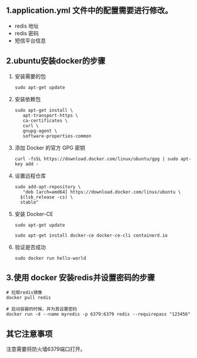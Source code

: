 ## 1.application.yml 文件中的配置需要进行修改。

- redis 地址
- redis 密码
- 短信平台信息

## 2.ubuntu安装docker的步骤

1. 安装需要的包

   ```shell
   sudo apt-get update
   ```

2. 安装依赖包

   ```shell
   sudo apt-get install \
      apt-transport-https \
      ca-certificates \
      curl \
      gnupg-agent \
      software-properties-common
   ```

3. 添加 Docker 的官方 GPG 密钥

   ```shell
   curl -fsSL https://download.docker.com/linux/ubuntu/gpg | sudo apt-key add -
   ```

4. 设置远程仓库

   ```shell
   sudo add-apt-repository \
      "deb [arch=amd64] https://download.docker.com/linux/ubuntu \
     $(lsb_release -cs) \
     stable"
   ```

5. 安装 Docker-CE

   ```shell
   sudo apt-get update
   
   sudo apt-get install docker-ce docker-ce-cli containerd.io
   ```

6. 验证是否成功

   ```shell
   sudo docker run hello-world
   ```

## 3.使用 docker 安装redis并设置密码的步骤

 ```shell
# 拉取redis镜像
docker pull redis

# 启动容器的时候，并为其设置密码
docker run -d --name myredis -p 6379:6379 redis --requirepass "123456"
 ```

## 其它注意事项

注意需要将防火墙6379端口打开。